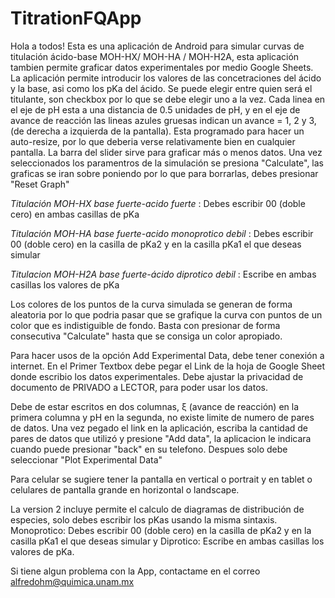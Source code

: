 # TitrationFQApp
Hola a todos!
Esta es una aplicación de Android para simular curvas de titulación ácido-base MOH-HX/ MOH-HA / MOH-H2A, esta aplicación tambien permite graficar datos experimentales por medio Google Sheets. 
La aplicación permite introducir los valores de las concetraciones del ácido y la base, asi como los pKa del ácido. Se puede elegir entre quien será el titulante, son checkbox por lo que se debe elegir uno a la vez. 
Cada linea en el eje de pH esta a una distancia de 0.5 unidades de pH, y en el eje de avance de reacción las lineas azules gruesas indican un avance = 1, 2 y 3, (de derecha a izquierda de la pantalla). 
Esta programado para hacer un auto-resize, por lo que deberia verse relativamente bien en cualquier pantalla. 
La barra del slider sirve para graficar más o menos datos. 
Una vez seleccionados los paramentros de la simulación se presiona "Calculate", las graficas se iran sobre poniendo por lo que para borrarlas, debes presionar "Reset Graph"

*Titulación MOH-HX base fuerte-acido fuerte* : Debes escribir 00 (doble cero) en ambas casillas de pKa

*Titulación MOH-HA base fuerte-acido monoprotico debil* : Debes escribir 00 (doble cero) en la casilla de pKa2 y en la casilla pKa1 el que deseas simular

*Titulacion MOH-H2A base fuerte-ácido diprotico debil* : Escribe en ambas casillas los valores de pKa

Los colores de los puntos de la curva simulada se generan de forma aleatoria por lo que podria pasar que se grafique la curva con puntos de un color que es indistiguible de fondo. Basta con presionar de forma consecutiva "Calculate" hasta que se consiga un color apropiado.

Para hacer usos de la opción Add Experimental Data, debe tener conexión a internet. En el Primer Textbox debe pegar el Link de la hoja de Google Sheet donde
escribio los datos experimentales. Debe ajustar la privacidad de documento de PRIVADO a LECTOR, para poder usar los datos. 

Debe de estar escritos en dos columnas, ξ (avance de reacción) en la primera columna y pH en la segunda, no existe limite de numero de pares de datos.
Una vez pegado el link en la aplicación, escriba la cantidad de pares de datos que utilizó y presione "Add data", la aplicacion le indicara cuando puede presionar
"back" en su telefono. Despues solo debe seleccionar "Plot Experimental Data"

Para celular se sugiere tener la pantalla en vertical o portrait y en tablet o celulares de pantalla grande en horizontal o landscape. 

La version 2 incluye permite el calculo de diagramas de distribución de especies, solo debes escribir los pKas usando la misma sintaxis. Monoprotico: Debes escribir 00 (doble cero) en la casilla de pKa2 y en la casilla pKa1 el que deseas simular y Diprotico: Escribe en ambas casillas los valores de pKa.


Si tiene algun problema con la App, contactame en el correo alfredohm@quimica.unam.mx
